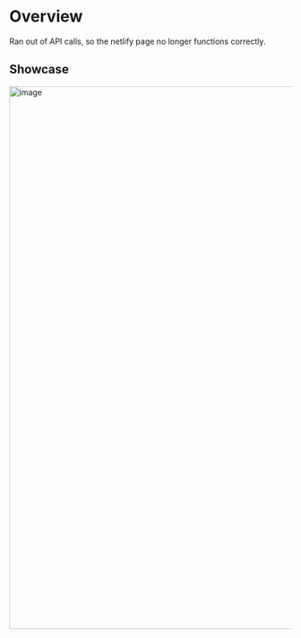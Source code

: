 <h1>Overview</h1>

<p>Ran out of API calls, so the netlify page no longer functions correctly.</p>

<h2>Showcase</h2>

<img width="852" height="969" alt="image" src="https://github.com/user-attachments/assets/9bad9dfb-0b91-462c-acff-776380bdaa3e" />
